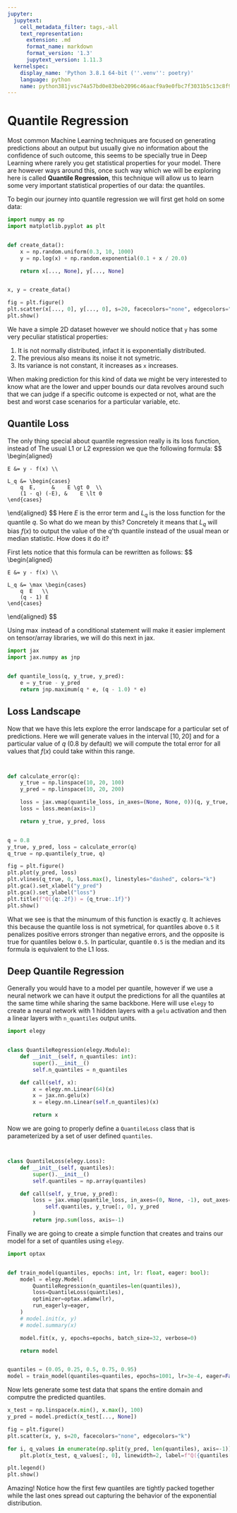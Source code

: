 ```yaml
---
jupyter:
  jupytext:
    cell_metadata_filter: tags,-all
    text_representation:
      extension: .md
      format_name: markdown
      format_version: '1.3'
      jupytext_version: 1.11.3
  kernelspec:
    display_name: 'Python 3.8.1 64-bit (''.venv'': poetry)'
    language: python
    name: python381jvsc74a57bd0e83beb2096c46aacf9a9e0fbc7f3031b5c13c8f9b1f2e4cffcbeb7cd88d847d0
---
```


# Quantile Regression

Most common Machine Learning techniques are focused on generating predictions 
about an output but usually give no information about the confidence of such outcome,
this seems to be specially true in Deep Learning where rarely you get statistical 
properties for your model. There are however ways around this, once such way which we
will be exploring here is called **Quantile Regression**, this technique will allow us to learn
some very important statistical properties of our data: the quantiles.

To begin our journey into quantile regression we will first get hold on some data:


```python
import numpy as np
import matplotlib.pyplot as plt


def create_data():
    x = np.random.uniform(0.3, 10, 1000)
    y = np.log(x) + np.random.exponential(0.1 + x / 20.0)

    return x[..., None], y[..., None]


x, y = create_data()

fig = plt.figure()
plt.scatter(x[..., 0], y[..., 0], s=20, facecolors="none", edgecolors="k")
plt.show()
```
We have a simple 2D dataset however we should notice that `y` has some very peculiar statistical properties:

1. It is not normally distributed, infact it is exponentially distributed.
2. The previous also means its noise it not symetric. 
3. Its variance is not constant, it increases as `x` increases.

When making prediction for this kind of data we might be very interested to know what are
the lower and upper bounds our data revolves around such that we can judge if a specific
outcome is expected or not, what are the best and worst case scenarios for a particular variable,
etc.

## Quantile Loss
The only thing special about quantile regression really is its loss function, instead of The
usual L1 or L2 expression we que the following formula:
$$
\begin{aligned}

    E &= y - f(x) \\

    L_q &= \begin{cases}
        q  E,     &    E \gt 0  \\
        (1 - q) (-E), &    E \lt 0
    \end{cases}

\end{aligned}
$$
Here $E$ is the error term and $L_q$ is the loss function for the quantile $q$. So what
do we mean by this? Concretely it means that $L_q$ will bias $f(x)$ to output the value
of the $q$'th quantile instead of the usual mean or median statistic. How does it do it?

First lets notice that this formula can be rewritten as follows:
$$
\begin{aligned}

    E &= y - f(x) \\

    L_q &= \max \begin{cases}
        q  E   \\
        (q - 1) E
    \end{cases}

\end{aligned}
$$

Using $\max$ instead of a conditional statement will make it easier implement on tensor/array
libraries, we will do this next in jax.
```python
import jax
import jax.numpy as jnp


def quantile_loss(q, y_true, y_pred):
    e = y_true - y_pred
    return jnp.maximum(q * e, (q - 1.0) * e)
```

## Loss Landscape
Now that we have this lets explore the error landscape for a particular set of predictions.
Here we will generate values in the interval $[10, 20]$ and for a particular value of 
$q$ (0.8 by default) we will compute the total error for all values that $f(x)$ could take 
within this range.
```python


def calculate_error(q):
    y_true = np.linspace(10, 20, 100)
    y_pred = np.linspace(10, 20, 200)

    loss = jax.vmap(quantile_loss, in_axes=(None, None, 0))(q, y_true, y_pred)
    loss = loss.mean(axis=1)

    return y_true, y_pred, loss


q = 0.8
y_true, y_pred, loss = calculate_error(q)
q_true = np.quantile(y_true, q)

fig = plt.figure()
plt.plot(y_pred, loss)
plt.vlines(q_true, 0, loss.max(), linestyles="dashed", colors="k")
plt.gca().set_xlabel("y_pred")
plt.gca().set_ylabel("loss")
plt.title(f"Q({q:.2f}) = {q_true:.1f}")
plt.show()
```
What we see is that the minumum of this function is exactly $q$. It achieves this because
the quantile loss is not symetrical, for quantiles above `0.5` it penalizes positive 
errors stronger than negative errors, and the opposite is true for quantiles below `0.5`.
In particular, quantile `0.5` is the median and its formula is equivalent to the L1 loss.

## Deep Quantile Regression

Generally you would have to a model per quantile, however if we use a neural network
we can have it output the predictions for all the quantiles at the same time while
sharing the same backbone. Here will use `elegy` to create a neural network
with 1 hidden layers with a `gelu` activation and then a linear layers with `n_quantiles` output
units. 
```python
import elegy


class QuantileRegression(elegy.Module):
    def __init__(self, n_quantiles: int):
        super().__init__()
        self.n_quantiles = n_quantiles

    def call(self, x):
        x = elegy.nn.Linear(64)(x)
        x = jax.nn.gelu(x)
        x = elegy.nn.Linear(self.n_quantiles)(x)

        return x
```

Now we are going to properly define a `QuantileLoss` class that is parameterized by
a set of user defined `quantiles`.
```python


class QuantileLoss(elegy.Loss):
    def __init__(self, quantiles):
        super().__init__()
        self.quantiles = np.array(quantiles)

    def call(self, y_true, y_pred):
        loss = jax.vmap(quantile_loss, in_axes=(0, None, -1), out_axes=1)(
            self.quantiles, y_true[:, 0], y_pred
        )
        return jnp.sum(loss, axis=-1)
```

Finally we are going to create a simple function that creates and trains our model for a
set of quantiles using `elegy`.
```python
import optax


def train_model(quantiles, epochs: int, lr: float, eager: bool):
    model = elegy.Model(
        QuantileRegression(n_quantiles=len(quantiles)),
        loss=QuantileLoss(quantiles),
        optimizer=optax.adamw(lr),
        run_eagerly=eager,
    )
    # model.init(x, y)
    # model.summary(x)

    model.fit(x, y, epochs=epochs, batch_size=32, verbose=0)

    return model


quantiles = (0.05, 0.25, 0.5, 0.75, 0.95)
model = train_model(quantiles=quantiles, epochs=1001, lr=3e-4, eager=False)
```

Now lets generate some test data that spans the entire domain and computre the predicted
quantiles.
```python tags=["hide_input"]
x_test = np.linspace(x.min(), x.max(), 100)
y_pred = model.predict(x_test[..., None])

fig = plt.figure()
plt.scatter(x, y, s=20, facecolors="none", edgecolors="k")

for i, q_values in enumerate(np.split(y_pred, len(quantiles), axis=-1)):
    plt.plot(x_test, q_values[:, 0], linewidth=2, label=f"Q({quantiles[i]})")

plt.legend()
plt.show()
```
Amazing! Notice how the first few quantiles are tightly packed together while the 
last ones spread out capturing the behavior of the exponential distribution.
